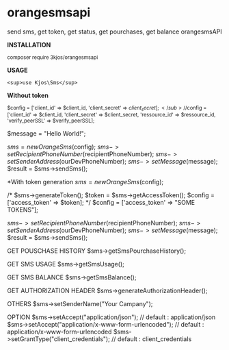 # orangesmsapi
send sms, get token, get status, get pourchases, get balance
orangesmsAPI


**INSTALLATION** 

<sub>composer require 3kjos/orangesmsapi</sub>

**USAGE**

	<sup>use Kjos\Sms</sup>

**Without token**

<sub>$config = ['client_id' => $client_id, 'client_secret' => $client_secret];</sub>
//$config = ['client_id' => $client_id, 'client_secret' => $client_secret, 'ressource_id' => $ressource_id, 'verify_peerSSL' => $verify_peerSSL];

$message = "Hello World!";

$sms = new OrangeSms($config); $sms->setRecipientPhoneNumber($recipientPhoneNumber); $sms->setSenderAddress($ourDevPhoneNumber); $sms->setMessage($message); $result = $sms->sendSms();

*With token generation $sms = new OrangeSms($config);

/* $sms->generateToken(); $token = $sms->getAccessToken(); $config = ['access_token' => $token]; */ $config = ['access_token' => "SOME TOKENS"];

$sms->setRecipientPhoneNumber($recipientPhoneNumber); $sms->setSenderAddress($ourDevPhoneNumber); $sms->setMessage($message); $result = $sms->sendSms();

GET POUSCHASE HISTORY $sms->getSmsPourchaseHistory();

GET SMS USAGE $sms->getSmsUsage();

GET SMS BALANCE $sms->getSmsBalance();

GET AUTHORIZATION HEADER $sms->generateAuthorizationHeader();

OTHERS $sms->setSenderName("Your Campany");

OPTION $sms->setAccept("application/json"); // default : application/json $sms->setAccept("application/x-www-form-urlencoded"); // default : application/x-www-form-urlencoded $sms->setGrantType("client_credentials"); // default : client_credentials
